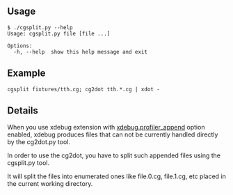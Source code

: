 ## Usage ##

```
$ ./cgsplit.py --help
Usage: cgsplit.py file [file ...]

Options:
  -h, --help  show this help message and exit
```

## Example ##
```
cgsplit fixtures/tth.cg; cg2dot tth.*.cg | xdot -
```

## Details ##

When you use xdebug extension with [xdebug.profiler\_append](http://www.xdebug.org/docs/profiler#profiler_append) option enabled, xdebug produces files that can not be currently handled directly by the cg2dot.py tool.

In order to use the cg2dot, you have to split such appended files using the cgsplit.py tool.

It will split the files into enumerated ones like file.0.cg, file.1.cg, etc placed in the current working directory.